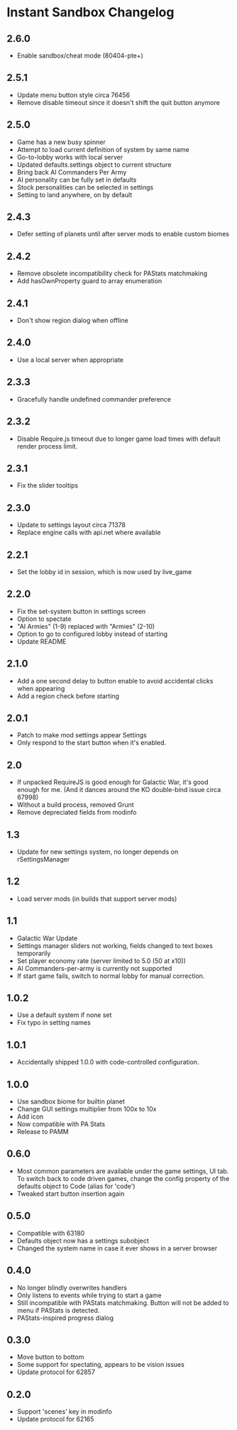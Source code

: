 # Instant Sandbox Changelog

## 2.6.0

- Enable sandbox/cheat mode (80404-pte+)

## 2.5.1

- Update menu button style circa 76456
- Remove disable timeout since it doesn't shift the quit button anymore

## 2.5.0

- Game has a new busy spinner
- Attempt to load current definition of system by same name
- Go-to-lobby works with local server
- Updated defaults.settings object to current structure
- Bring back AI Commanders Per Army
- AI personality can be fully set in defaults
- Stock personalities can be selected in settings
- Setting to land anywhere, on by default

## 2.4.3

- Defer setting of planets until after server mods to enable custom biomes

## 2.4.2

- Remove obsolete incompatibility check for PAStats matchmaking
- Add hasOwnProperty guard to array enumeration

## 2.4.1

- Don't show region dialog when offline

## 2.4.0

- Use a local server when appropriate

## 2.3.3

- Gracefully handle undefined commander preference

## 2.3.2

- Disable Require.js timeout due to longer game load times with default render process limit.

## 2.3.1

- Fix the slider tooltips

## 2.3.0

- Update to settings layout circa 71378
- Replace engine calls with api.net where available

## 2.2.1

- Set the lobby id in session, which is now used by live_game

## 2.2.0

- Fix the set-system button in settings screen
- Option to spectate
- "AI Armies" (1-9) replaced with "Armies" (2-10)
- Option to go to configured lobby instead of starting
- Update README

## 2.1.0

- Add a one second delay to button enable to avoid accidental clicks when appearing
- Add a region check before starting

## 2.0.1

- Patch to make mod settings appear Settings
- Only respond to the start button when it's enabled.

## 2.0

- If unpacked RequireJS is good enough for Galactic War, it's good enough for me. (And it dances around the KO double-bind issue circa 67998)
- Without a build process, removed Grunt
- Remove depreciated fields from modinfo

## 1.3

- Update for new settings system, no longer depends on rSettingsManager

## 1.2

- Load server mods (in builds that support server mods)

## 1.1

- Galactic War Update
- Settings manager sliders not working, fields changed to text boxes temporarily
- Set player economy rate (server limited to 5.0 (50 at x10))
- AI Commanders-per-army is currently not supported
- If start game fails, switch to normal lobby for manual correction.

## 1.0.2

- Use a default system if none set
- Fix typo in setting names

## 1.0.1

- Accidentally shipped 1.0.0 with code-controlled configuration.

## 1.0.0

- Use sandbox biome for builtin planet
- Change GUI settings multiplier from 100x to 10x
- Add icon
- Now compatible with PA Stats
- Release to PAMM

## 0.6.0

- Most common parameters are available under the game settings, UI tab.  To switch back to code driven games, change the config property of the defaults object to Code (alias for 'code')
- Tweaked start button insertion again

## 0.5.0

- Compatible with 63180
- Defaults object now has a settings subobject
- Changed the system name in case it ever shows in a server browser

## 0.4.0

- No longer blindly overwrites handlers
- Only listens to events while trying to start a game
- Still incompatible with PAStats matchmaking.  Button will not be added to menu if PAStats is detected.
- PAStats-inspired progress dialog

## 0.3.0

- Move button to bottom
- Some support for spectating, appears to be vision issues
- Update protocol for 62857

## 0.2.0

- Support 'scenes' key in modinfo
- Update protocol for 62165

